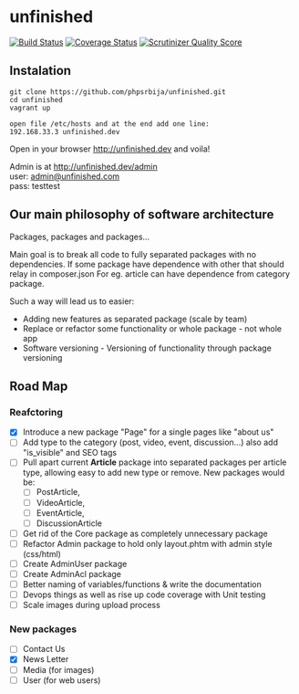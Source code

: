 # unfinished

[![Build Status](https://travis-ci.org/phpsrbija/unfinished.svg?branch=master)](https://travis-ci.org/phpsrbija/unfinished)
[![Coverage Status](https://coveralls.io/repos/github/phpsrbija/unfinished/badge.svg?branch=master)](https://coveralls.io/github/phpsrbija/unfinished?branch=master)
[![Scrutinizer Quality Score](https://scrutinizer-ci.com/g/phpsrbija/unfinished/badges/quality-score.png?s=4023c984fc1163a44f4220cd7d57406643ced9f2)](https://scrutinizer-ci.com/g/phpsrbija/unfinished/)

## Instalation

```
git clone https://github.com/phpsrbija/unfinished.git
cd unfinished
vagrant up

open file /etc/hosts and at the end add one line: 
192.168.33.3 unfinished.dev
```

Open in your browser http://unfinished.dev and voila!

Admin is at http://unfinished.dev/admin  
user: admin@unfinished.com    
pass: testtest

## Our main philosophy of software architecture

Packages, packages and packages... 


Main goal is to break all code to fully separated packages with no dependencies. 
If some package have dependence with other that should relay in composer.json
For eg. article can have dependence from category package.

Such a way will lead us to easier: 
- Adding new features as separated package (scale by team)
- Replace or refactor some functionality or whole package - not whole app 
- Software versioning - Versioning of functionality through package versioning

## Road Map

### Reafctoring 

- [x] Introduce a new package "Page" for a single pages like "about us"
- [ ] Add type to the category (post, video, event, discussion...) also add "is_visible" and SEO tags
- [ ] Pull apart current **Article** package into separated packages per article type, allowing easy to add new type or remove. New packages would be: 
     - [ ] PostArticle, 
     - [ ] VideoArticle, 
     - [ ] EventArticle, 
     - [ ] DiscussionArticle
     
- [ ] Get rid of the Core package as completely unnecessary package
- [ ] Refactor Admin package to hold only layout.phtm with admin style (css/html)
- [ ] Create AdminUser package
- [ ] Create AdminAcl package
- [ ] Better naming of variables/functions & write the documentation
- [ ] Devops things as well as rise up code coverage with Unit testing
- [ ] Scale images during upload process

### New packages
- [ ] Contact Us
- [x] News Letter
- [ ] Media (for images)
- [ ] User (for web users)
